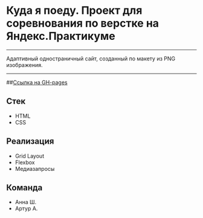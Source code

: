 # Куда я поеду. Проект для соревнования по верстке на Яндекс.Практикуме

---

Адаптивный одностраничный сайт, созданный по макету из PNG изображения.

---
##[Ссылка на GH-pages](https://yapractice.github.io/project/index.html)

## Стек

- HTML
- CSS

## Реализация

- Grid Layout
- Flexbox
- Медиазапросы

## Команда
- Анна Ш.
- Артур А.